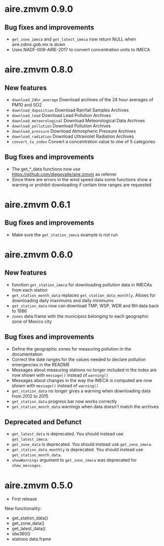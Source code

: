 # aire.zmvm 0.9.0

## Bug fixes and improvements

* `get_zone_imeca` and `get_latest_imeca` now return NULL when aire.cdmx.gob.mx is down
* Uses NADF-009-AIRE-2017 to convert concentration units to IMECA

# aire.zmvm 0.8.0

## New features

* `download_24hr_average` Download archives of the 24 hour averages of PM10 and SO2
* `download_deposition` Download Rainfall Samples Archives
* `download_lead` Download Lead Pollution Archives
* `download_meteorological` Download Meteorological Data Archives
* `download_pollution` Download Pollution Archives
* `download_pressure` Download Atmospheric Pressure Archives
* `download_radiation` Download Ultraviolet Radiation Archives
* `convert_to_index` Convert a concentration value to one of 5 categories

## Bug fixes and improvements

* The get_*_data functions now use https://github.com/diegovalle/aire.zmvm as referrer
* Since there are errors in the wind speed data some functions show a warning or prohibit downloading if certain time ranges are requested


# aire.zmvm 0.6.1

## Bug fixes and improvements

* Make sure the `get_station_imeca` example is not run


# aire.zmvm 0.6.0

## New features

* function `get_station_imeca` for downloading pollution data in IMECAs from each station
* `get_station_month_data` replaces `get_station_data_monthly`. Allows for downloading daily
maximums and daily minimums
* `get_station_data` now can download TMP, WSP, WDR and RH data back to 1986
* `zones` data.frame with the municipios belonging to each geographic zone of Mexico city

## Bug fixes and improvements

* Define the geographic zones for measuring pollution in the documentation
* Correct the date ranges for the values needed to declare pollution emergencies in the README
* Messages about measuring stations no longer included in the index are now shown with `message()` instead of `warning()`
* Messages about changes in the way the IMECA is computed are now shown with `message()` instead of `warning()`
* `get_station_data` no longer gives a warning when downloading data from 2012 to 2015
* `get_station_data` progress bar now works correctly
* `get_station_month_data` warnings when data doesn't match the archives

## Deprecated and Defunct
* `get_latest_data` is deprecated. You should instead use `get_latest_imeca`.
* `get_zone_data` is deprecated. You should instead use `get_zone_imeca`.
* `get_station_data_monthly` is deprecated. You should instead use `get_station_month_data`.
* `showWarnings` argument to `get_zone_imeca` was deprecated for `show_messages`.


# aire.zmvm 0.5.0

* First release

New functionality:

* get_station_data()
* get_zone_data()
* get_latest_data()
* idw360()
* stations data.frame
